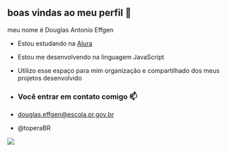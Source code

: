 ## boas vindas ao meu perfil 💙

meu nome é Douglas Antonio Effgen

-  Estou estudando na [Alura](https://www.alura.com.br)
-  Estou me desenvolvendo na linguagem JavaScript
-  Utilizo esse espaço para mim organização e compartilhado dos meus projetos desenvolvido

-  ### Você entrar em contato comigo 📫

-  douglas.effgen@escola.pr.gov.br
-  
  @toperaBR

![](https://media1.tenor.com/m/S8ZhJZNwBn4AAAAC/moto-madagascar.gif)


